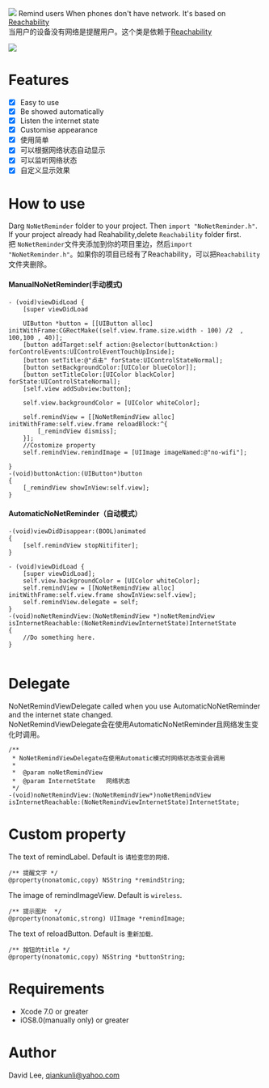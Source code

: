 ![](https://github.com/Liqiankun/NoNetReminder/raw/master/NoNetReminderDemo/noNetReminder.png)
Remind users When phones don't have network. It's based on [Reachability](https://github.com/tonymillion/Reachability)<br>
当用户的设备没有网络是提醒用户。这个类是依赖于[Reachability](https://github.com/tonymillion/Reachability)<br>


![](https://github.com/Liqiankun/NoNetReminder/raw/master/NoNetReminderDemo/notNetReminderVideo.gif)

Features
=============
- [x] Easy to use
- [x] Be showed automatically
- [x] Listen the internet state
- [x] Customise appearance
- [x] 使用简单
- [x] 可以根据网络状态自动显示
- [x] 可以监听网络状态
- [x] 自定义显示效果

How to use
====================
Darg `NoNetReminder` folder to your project. Then `import "NoNetReminder.h"`. If your project already had Reahability,delete `Reachability` folder first.<br> 
把 `NoNetReminder`文件夹添加到你的项目里边，然后`import "NoNetReminder.h"`。如果你的项目已经有了Reachability，可以把`Reachability`文件夹删除。<br>
#### ManualNoNetReminder(手动模式)

```oc
- (void)viewDidLoad {
    [super viewDidLoad
    
    UIButton *button = [[UIButton alloc] initWithFrame:CGRectMake((self.view.frame.size.width - 100) /2  , 100,100 , 40)];
    [button addTarget:self action:@selector(buttonAction:) forControlEvents:UIControlEventTouchUpInside];
    [button setTitle:@"点击" forState:UIControlStateNormal];
    [button setBackgroundColor:[UIColor blueColor]];
    [button setTitleColor:[UIColor blackColor] forState:UIControlStateNormal];
    [self.view addSubview:button];
 
    self.view.backgroundColor = [UIColor whiteColor];

    self.remindView = [[NoNetRemindView alloc] initWithFrame:self.view.frame reloadBlock:^{
        [_remindView dismiss];
    }];
    //Costomize property
    self.remindView.remindImage = [UIImage imageNamed:@"no-wifi"];

}
-(void)buttonAction:(UIButton*)button
{
    [_remindView showInView:self.view];
}
```

#### AutomaticNoNetReminder（自动模式）

```oc
-(void)viewDidDisappear:(BOOL)animated
{
    [self.remindView stopNitifiter];
}

- (void)viewDidLoad {
    [super viewDidLoad];
    self.view.backgroundColor = [UIColor whiteColor];
    self.remindView = [[NoNetRemindView alloc] initWithFrame:self.view.frame showInView:self.view];
    self.remindView.delegate = self;
}
-(void)noNetRemindView:(NoNetRemindView *)noNetRemindView isInternetReachable:(NoNetRemindViewInternetState)InternetState
{
    //Do something here.
} 


```
Delegate
==============================
NoNetRemindViewDelegate called when you use AutomaticNoNetReminder and the internet state changed. <br>
NoNetRemindViewDelegate会在使用AutomaticNoNetReminder且网络发生变化时调用。<br>
```oc
/**
 * NoNetRemindViewDelegate在使用Automatic模式时网络状态改变会调用
 *
 *  @param noNetRemindView
 *  @param InternetState   网络状态
 */
-(void)noNetRemindView:(NoNetRemindView*)noNetRemindView isInternetReachable:(NoNetRemindViewInternetState)InternetState;
```
Custom property
======================
The text of remindLabel. Default is `请检查您的网络`.
```oc
/** 提醒文字 */
@property(nonatomic,copy) NSString *remindString;
```

The image of remindImageView. Default is `wireless`.
```oc
/** 提示图片  */
@property(nonatomic,strong) UIImage *remindImage;
```

The text of reloadButton. Default is `重新加载`.
```oc
/** 按钮的title */
@property(nonatomic,copy) NSString *buttonString;
```
Requirements
==================

- Xcode 7.0 or greater
- iOS8.0(manually only) or greater

Author
===============

David Lee, qiankunli@yahoo.com
